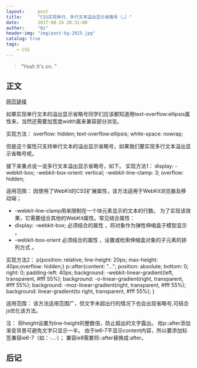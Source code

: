 ```yaml
---
layout:     post
title:      "CSS实现单行、多行文本溢出显示省略号（…）"
date:       2017-08-24 20:31:00
author:     "Qz"
header-img: "img/post-bg-2015.jpg"
catalog: true
tags:
    - CSS
---
```


> “Yeah It's on. ”


## 正文
[网页链接](http://www.daqianduan.com/6179.html)

如果实现单行文本的溢出显示省略号同学们应该都知道用text-overflow:ellipsis属性来，当然还需要加宽度width属来兼容部分浏览。

实现方法：
overflow: hidden;
text-overflow:ellipsis;
white-space: nowrap;

但是这个属性只支持单行文本的溢出显示省略号，如果我们要实现多行文本溢出显示省略号呢。



接下来重点说一说多行文本溢出显示省略号，如下。
实现方法1：
display: -webkit-box;
-webkit-box-orient: vertical;
-webkit-line-clamp: 3;
overflow: hidden;

适用范围：
因使用了WebKit的CSS扩展属性，该方法适用于WebKit浏览器及移动端；

* -webkit-line-clamp用来限制在一个块元素显示的文本的行数。 为了实现该效果，它需要组合其他的WebKit属性。常见结合属性：
* display: -webkit-box; 必须结合的属性 ，将对象作为弹性伸缩盒子模型显示 。
* -webkit-box-orient 必须结合的属性 ，设置或检索伸缩盒对象的子元素的排列方式 。

实现方法2：
p{position: relative; line-height: 20px; max-height: 40px;overflow: hidden;}
p::after{content: "..."; position: absolute; bottom: 0; right: 0; padding-left: 40px;
background: -webkit-linear-gradient(left, transparent, #fff 55%);
background: -o-linear-gradient(right, transparent, #fff 55%);
background: -moz-linear-gradient(right, transparent, #fff 55%);
background: linear-gradient(to right, transparent, #fff 55%);
}

适用范围：
该方法适用范围广，但文字未超出行的情况下也会出现省略号,可结合js优化该方法。

注：
将height设置为line-height的整数倍，防止超出的文字露出。
给p::after添加渐变背景可避免文字只显示一半。
由于ie6-7不显示content内容，所以要添加标签兼容ie6-7（如：·<span>…<span/>·）；
兼容ie8需要将::after替换成:after。


## 后记


 